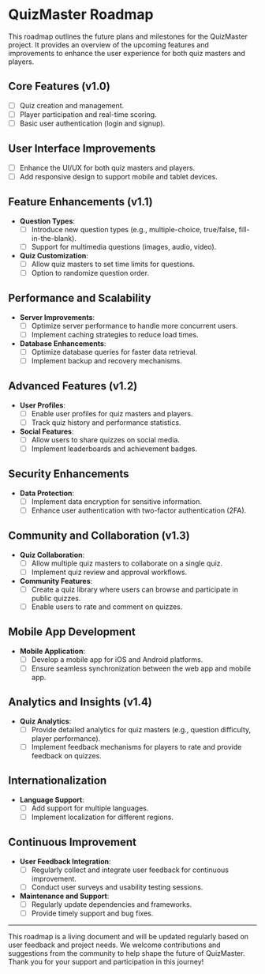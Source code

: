 # QuizMaster Roadmap

This roadmap outlines the future plans and milestones for the QuizMaster project. It provides an overview of the upcoming features and improvements to enhance the user experience for both quiz masters and players.

## Core Features (v1.0)

- [ ] Quiz creation and management.
- [ ] Player participation and real-time scoring.
- [ ] Basic user authentication (login and signup).

## User Interface Improvements

- [ ] Enhance the UI/UX for both quiz masters and players.
- [ ] Add responsive design to support mobile and tablet devices.

## Feature Enhancements (v1.1)

- **Question Types**:
  - [ ] Introduce new question types (e.g., multiple-choice, true/false, fill-in-the-blank).
  - [ ] Support for multimedia questions (images, audio, video).

- **Quiz Customization**:
  - [ ] Allow quiz masters to set time limits for questions.
  - [ ] Option to randomize question order.

## Performance and Scalability

- **Server Improvements**:
  - [ ] Optimize server performance to handle more concurrent users.
  - [ ] Implement caching strategies to reduce load times.

- **Database Enhancements**:
  - [ ] Optimize database queries for faster data retrieval.
  - [ ] Implement backup and recovery mechanisms.

## Advanced Features (v1.2)

- **User Profiles**:
  - [ ] Enable user profiles for quiz masters and players.
  - [ ] Track quiz history and performance statistics.

- **Social Features**:
  - [ ] Allow users to share quizzes on social media.
  - [ ] Implement leaderboards and achievement badges.

## Security Enhancements

- **Data Protection**:
  - [ ] Implement data encryption for sensitive information.
  - [ ] Enhance user authentication with two-factor authentication (2FA).

## Community and Collaboration (v1.3)

- **Quiz Collaboration**:
  - [ ] Allow multiple quiz masters to collaborate on a single quiz.
  - [ ] Implement quiz review and approval workflows.

- **Community Features**:
  - [ ] Create a quiz library where users can browse and participate in public quizzes.
  - [ ] Enable users to rate and comment on quizzes.

## Mobile App Development

- **Mobile Application**:
  - [ ] Develop a mobile app for iOS and Android platforms.
  - [ ] Ensure seamless synchronization between the web app and mobile app.

## Analytics and Insights (v1.4)

- **Quiz Analytics**:
  - [ ] Provide detailed analytics for quiz masters (e.g., question difficulty, player performance).
  - [ ] Implement feedback mechanisms for players to rate and provide feedback on quizzes.

## Internationalization

- **Language Support**:
  - [ ] Add support for multiple languages.
  - [ ] Implement localization for different regions.

## Continuous Improvement

- **User Feedback Integration**:
  - [ ] Regularly collect and integrate user feedback for continuous improvement.
  - [ ] Conduct user surveys and usability testing sessions.

- **Maintenance and Support**:
  - [ ] Regularly update dependencies and frameworks.
  - [ ] Provide timely support and bug fixes.

---

This roadmap is a living document and will be updated regularly based on user feedback and project needs. We welcome contributions and suggestions from the community to help shape the future of QuizMaster. Thank you for your support and participation in this journey!
